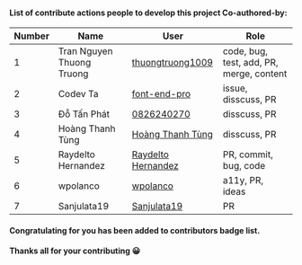 #### List of contribute actions people to develop this project Co-authored-by:
| Number | Name | User | Role|
|---|---|---|---|
| 1 | Tran Nguyen Thuong Truong | [thuongtruong1009](https://github.com/thuongtruong1009) | code, bug, test, add, PR, merge, content |
| 2 | Codev Ta | [font-end-pro](https://github.com/font-end-pro/) | issue, disscuss, PR |
| 3 | Đỗ Tấn Phát | [0826240270](https://github.com/0826240270) | disscuss, PR |
| 4 | Hoàng Thanh Tùng | [Hoàng Thanh Tùng](https://github.com/tung01673641696) | disscuss, PR |
| 5 | Raydelto Hernandez | [Raydelto Hernandez](https://github.com/raydelto) | PR, commit, bug, code |
| 6 | wpolanco | [wpolanco](https://github.com/wpolanco) | a11y, PR, ideas |
| 7 | Sanjulata19 | [Sanjulata19](https://github.com/Sanjulata19) | PR |

#### Congratulating for you has been added to contributors badge list.
#### Thanks all for your contributing 😀
